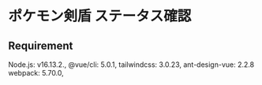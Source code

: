 
# ポケモン剣盾 ステータス確認

## Requirement
  Node.js: v16.13.2., 
  @vue/cli: 5.0.1, 
  tailwindcss: 3.0.23, 
  ant-design-vue: 2.2.8
  webpack: 5.70.0,
